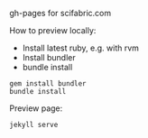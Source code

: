 gh-pages for scifabric.com

How to preview locally:

* Install latest ruby, e.g. with rvm
* Install bundler
* bundle install

```
gem install bundler
bundle install
```

Preview page:

```
jekyll serve
```

